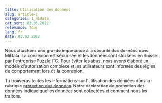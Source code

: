 ```yaml
---
title: Utilisation des données
slug: article-2
categories: 1_Midata
cat_sort: 03.03.2022
relevance: Tous
lang: fr
date: 03.03.2022
---
```


Nous attachons une grande importance à la sécurité des données dans MiData. La connexion est sécurisée et les données sont stockées en Suisse par l'entreprise Puzzle ITC. Pour éviter les abus, nous avons élaboré un modèle d'autorisation complexe et les utilisateurs sont informés des règles de comportement lors de la connexion.

Tu trouveras toutes les informations sur l'utilisation des données dans la rubrique [protection des données](https://pfadi.swiss/fr/association/protection-des-donnees/). Notre déclaration de protection des données indique quelles données sont collectées et comment nous les traitons.